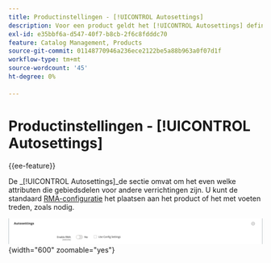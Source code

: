 ```yaml
---
title: Productinstellingen - [!UICONTROL Autosettings]
description: Voor een product geldt het [!UICONTROL Autosettings] definieert de kenmerken die afhankelijkheden zijn voor andere bewerkingen.
exl-id: e35bbf6a-d547-40f7-b8cb-2f6c8fdddc70
feature: Catalog Management, Products
source-git-commit: 01148770946a236ece2122be5a88b963a0f07d1f
workflow-type: tm+mt
source-wordcount: '45'
ht-degree: 0%

---
```


# Productinstellingen - [!UICONTROL Autosettings]

{{ee-feature}}

De _[!UICONTROL Autosettings]_de sectie omvat om het even welke attributen die gebiedsdelen voor andere verrichtingen zijn. U kunt de standaard [RMA-configuratie](../stores-purchase/rma-configure.md) het plaatsen aan het product of het met voeten treden, zoals nodig.

![AutoSettings](./assets/product-autosettings.png){width="600" zoomable="yes"}

